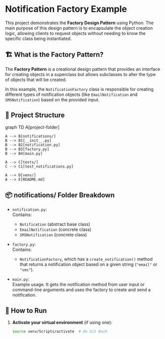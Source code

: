 # Notification Factory Example

This project demonstrates the **Factory Design Pattern** using Python. The main purpose of this design pattern is to encapsulate the object creation logic, allowing clients to request objects without needing to know the specific class being instantiated.

## 🏗️ What is the Factory Pattern?

The **Factory Pattern** is a creational design pattern that provides an interface for creating objects in a superclass but allows subclasses to alter the type of objects that will be created.

In this example, the `NotificationFactory` class is responsible for creating different types of notification objects (like `EmailNotification` and `SMSNotification`) based on the provided input.

## 📁 Project Structure
graph TD
    A[project-folder]
    
    A --> B[notifications/]
    B --> B1[__init__.py]
    B --> B2[notification.py]
    B --> B3[factory.py]
    B --> B4[main.py]

    A --> C[tests/]
    C --> C1[test_notifications.py]

    A --> D[venv/]
    A --> E[README.md]

## 📦 notifications/ Folder Breakdown

- `notification.py`:  
  Contains:
  - `Notification` (abstract base class)
  - `EmailNotification` (concrete class)
  - `SMSNotification` (concrete class)

- `factory.py`:  
  Contains:
  - `NotificationFactory`, which has a `create_notification()` method that returns a notification object based on a given string (`"email"` or `"sms"`).

- `main.py`:  
  Example usage. It gets the notification method from user input or command-line arguments and uses the factory to create and send a notification.

## 🚀 How to Run

1. **Activate your virtual environment** (if using one):
   ```bash
   source venv/Scripts/activate  # On Git Bash
